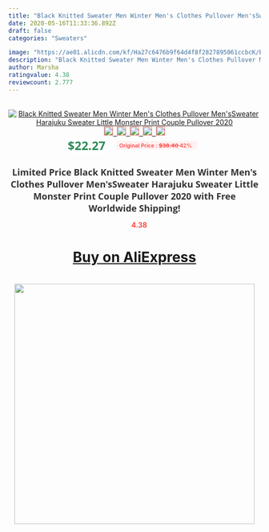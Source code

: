 ```yaml
---
title: "Black Knitted Sweater Men Winter Men's Clothes Pullover Men'sSweater Harajuku Sweater Little Monster Print Couple Pullover 2020"
date: 2020-05-16T11:33:36.892Z
draft: false
categories: "Sweaters"

image: "https://ae01.alicdn.com/kf/Ha27c6476b9f64d4f8f2827895061ccbcK/Black-Knitted-Sweater-Men-Winter-Men-s-Clothes-Pullover-Men-sSweater-Harajuku-Sweater-Little-Monster-Print.jpg"
description: "Black Knitted Sweater Men Winter Men's Clothes Pullover Men'sSweater Harajuku Sweater Little Monster Print Couple Pullover 2020"
author: Marsha
ratingvalue: 4.38
reviewcount: 2.777
---
```

<br>
<div style="text-align: center;">
<a href="https://s.click.aliexpress.com/e/_AZqarF" target="_blank" rel="nofollow noopener noreferrer"><img alt="Black Knitted Sweater Men Winter Men's Clothes Pullover Men'sSweater Harajuku Sweater Little Monster Print Couple Pullover 2020" class="magnifier-image" src="https://ae01.alicdn.com/kf/Ha27c6476b9f64d4f8f2827895061ccbcK/Black-Knitted-Sweater-Men-Winter-Men-s-Clothes-Pullover-Men-sSweater-Harajuku-Sweater-Little-Monster-Print.jpg_640x640.jpg">
<br>
<img style="border:1px solid salmon" src="https://ae01.alicdn.com/kf/Ha27c6476b9f64d4f8f2827895061ccbcK/Black-Knitted-Sweater-Men-Winter-Men-s-Clothes-Pullover-Men-sSweater-Harajuku-Sweater-Little-Monster-Print.jpg_120x120.jpg">&nbsp;&nbsp;<img style="border:1px solid salmon" src="https://ae01.alicdn.com/kf/H62949013e5484072a6f09df000a88989M/Black-Knitted-Sweater-Men-Winter-Men-s-Clothes-Pullover-Men-sSweater-Harajuku-Sweater-Little-Monster-Print.jpg_120x120.jpg">&nbsp;&nbsp;<img style="border:1px solid salmon" src="https://ae01.alicdn.com/kf/Hdace2c162e3b49dfbfc4d8d1092f054ce/Black-Knitted-Sweater-Men-Winter-Men-s-Clothes-Pullover-Men-sSweater-Harajuku-Sweater-Little-Monster-Print.jpg_120x120.jpg">&nbsp;&nbsp;<img style="border:1px solid salmon" src="https://ae01.alicdn.com/kf/Ha9af3801f5e24652ab475180cfc4da343/Black-Knitted-Sweater-Men-Winter-Men-s-Clothes-Pullover-Men-sSweater-Harajuku-Sweater-Little-Monster-Print.jpg_120x120.jpg">&nbsp;&nbsp;<img style="border:1px solid salmon" src="https://ae01.alicdn.com/kf/H2b9ffc3bde5946bfbd2a5dc63550d3f2I/Black-Knitted-Sweater-Men-Winter-Men-s-Clothes-Pullover-Men-sSweater-Harajuku-Sweater-Little-Monster-Print.jpg_120x120.jpg"></a></div><br0>
<div style="text-align: center;"><span style="background-color: white; border: 0px; box-sizing: border-box; color: seagreen; display: inline-block; font-family: &quot;open sans&quot; , &quot;arial&quot; , &quot;helvetica&quot; , sans-serif , &quot;heiti&quot;; font-size: 24px; font-stretch: inherit; font-weight: 700; line-height: inherit; margin: 0px 10px 0px 0px; padding: 0px; vertical-align: middle;">$22.27 </span>
<span style="background: rgb(255 , 241 , 241); border-radius: 3px; border: 0px; box-sizing: border-box; color: #ff4747; display: inline-block; font-family: inherit; font-size: 12px; font-stretch: inherit; font-style: inherit; font-variant: inherit; font-weight: 600; line-height: inherit; margin: 0px; padding: 2px 5px; transform: scale(0.9); vertical-align: middle;">Original Price : <b style="text-decoration: line-through;">$38.40 </b> 42%&nbsp;&nbsp;</span></div>
<h1 style="color: #333333; display: inline-block; font-family: &quot;open sans&quot; , &quot;arial&quot; , &quot;helvetica&quot; , sans-serif , &quot;heiti&quot;; font-size: 18px; font-stretch: inherit; font-weight: 700; text-align: center;">Limited Price Black Knitted Sweater Men Winter Men's Clothes Pullover Men'sSweater Harajuku Sweater Little Monster Print Couple Pullover 2020 with Free Worldwide Shipping!</h1>
<div style="color: #ff4747; text-align: center;">
<img src="https://4.bp.blogspot.com/-M0ZcTcb-5uY/XleCXlxnR4I/AAAAAAAAAEc/OrjgMkXV1oMQFaCRZj5HQwOCBcu3w1FegCPcBGAYYCw/s1600/star.png" style="height: 15px;">&nbsp;<b>4.38</b></div>
<div class="button_cont" align="center"><a class="buynow_a" href="https://s.click.aliexpress.com/e/_AZqarF" target="_blank" rel="nofollow noopener noreferrer"><H1>Buy on AliExpress</H1></a></div><br>
<div class="separator" style="clear: both; text-align: center;">
<img src="https://lh3.googleusercontent.com/-pTy5HemUv9M/XlePHvY0dAI/AAAAAAAAAE4/0nX5iRUoIWY8eMW9Dpxeirr157OZliDIgCLcBGAsYHQ/s1600/badge.gif" width="480">
</div>
